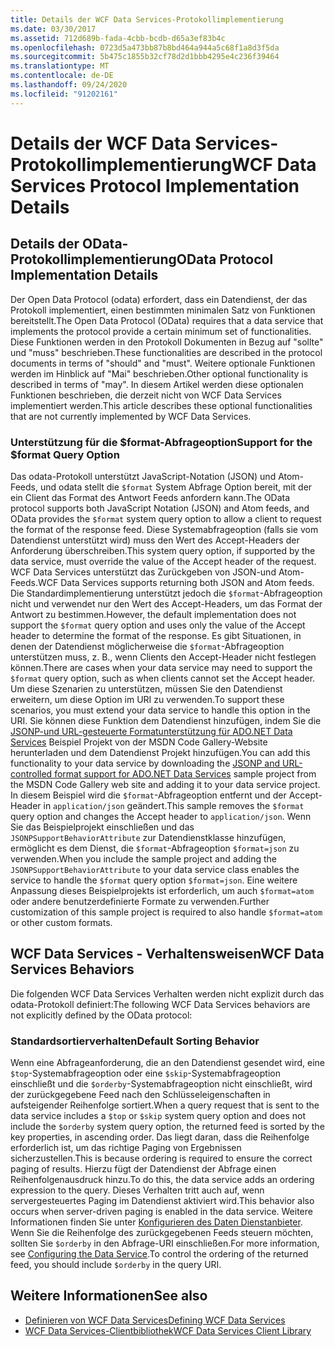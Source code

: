 ```yaml
---
title: Details der WCF Data Services-Protokollimplementierung
ms.date: 03/30/2017
ms.assetid: 712d689b-fada-4cbb-bcdb-d65a3ef83b4c
ms.openlocfilehash: 0723d5a473bb87b8bd464a944a5c68f1a8d3f5da
ms.sourcegitcommit: 5b475c1855b32cf78d2d1bbb4295e4c236f39464
ms.translationtype: MT
ms.contentlocale: de-DE
ms.lasthandoff: 09/24/2020
ms.locfileid: "91202161"
---
```

# <a name="wcf-data-services-protocol-implementation-details"></a><span data-ttu-id="29431-102">Details der WCF Data Services-Protokollimplementierung</span><span class="sxs-lookup"><span data-stu-id="29431-102">WCF Data Services Protocol Implementation Details</span></span>

## <a name="odata-protocol-implementation-details"></a><span data-ttu-id="29431-103">Details der OData-Protokollimplementierung</span><span class="sxs-lookup"><span data-stu-id="29431-103">OData Protocol Implementation Details</span></span>  

<span data-ttu-id="29431-104">Der Open Data Protocol (odata) erfordert, dass ein Datendienst, der das Protokoll implementiert, einen bestimmten minimalen Satz von Funktionen bereitstellt.</span><span class="sxs-lookup"><span data-stu-id="29431-104">The Open Data Protocol (OData) requires that a data service that implements the protocol provide a certain minimum set of functionalities.</span></span> <span data-ttu-id="29431-105">Diese Funktionen werden in den Protokoll Dokumenten in Bezug auf "sollte" und "muss" beschrieben.</span><span class="sxs-lookup"><span data-stu-id="29431-105">These functionalities are described in the protocol documents in terms of "should" and "must".</span></span> <span data-ttu-id="29431-106">Weitere optionale Funktionen werden im Hinblick auf "Mai" beschrieben.</span><span class="sxs-lookup"><span data-stu-id="29431-106">Other optional functionality is described in terms of "may".</span></span> <span data-ttu-id="29431-107">In diesem Artikel werden diese optionalen Funktionen beschrieben, die derzeit nicht von WCF Data Services implementiert werden.</span><span class="sxs-lookup"><span data-stu-id="29431-107">This article describes these optional functionalities that are not currently implemented by WCF Data Services.</span></span>
  
### <a name="support-for-the-format-query-option"></a><span data-ttu-id="29431-108">Unterstützung für die $format-Abfrageoption</span><span class="sxs-lookup"><span data-stu-id="29431-108">Support for the $format Query Option</span></span>  

 <span data-ttu-id="29431-109">Das odata-Protokoll unterstützt JavaScript-Notation (JSON) und Atom-Feeds, und odata stellt die `$format` System Abfrage Option bereit, mit der ein Client das Format des Antwort Feeds anfordern kann.</span><span class="sxs-lookup"><span data-stu-id="29431-109">The OData protocol supports both JavaScript Notation (JSON) and Atom feeds, and OData provides the `$format` system query option to allow a client to request the format of the response feed.</span></span> <span data-ttu-id="29431-110">Diese Systemabfrageoption (falls sie vom Datendienst unterstützt wird) muss den Wert des Accept-Headers der Anforderung überschreiben.</span><span class="sxs-lookup"><span data-stu-id="29431-110">This system query option, if supported by the data service, must override the value of the Accept header of the request.</span></span> <span data-ttu-id="29431-111">WCF Data Services unterstützt das Zurückgeben von JSON-und Atom-Feeds.</span><span class="sxs-lookup"><span data-stu-id="29431-111">WCF Data Services supports returning both JSON and Atom feeds.</span></span> <span data-ttu-id="29431-112">Die Standardimplementierung unterstützt jedoch die `$format`-Abfrageoption nicht und verwendet nur den Wert des Accept-Headers, um das Format der Antwort zu bestimmen.</span><span class="sxs-lookup"><span data-stu-id="29431-112">However, the default implementation does not support the `$format` query option and uses only the value of the Accept header to determine the format of the response.</span></span> <span data-ttu-id="29431-113">Es gibt Situationen, in denen der Datendienst möglicherweise die `$format`-Abfrageoption unterstützen muss, z. B., wenn Clients den Accept-Header nicht festlegen können.</span><span class="sxs-lookup"><span data-stu-id="29431-113">There are cases when your data service may need to support the `$format` query option, such as when clients cannot set the Accept header.</span></span> <span data-ttu-id="29431-114">Um diese Szenarien zu unterstützen, müssen Sie den Datendienst erweitern, um diese Option im URI zu verwenden.</span><span class="sxs-lookup"><span data-stu-id="29431-114">To support these scenarios, you must extend your data service to handle this option in the URI.</span></span> <span data-ttu-id="29431-115">Sie können diese Funktion dem Datendienst hinzufügen, indem Sie die [JSONP-und URL-gesteuerte Formatunterstützung für ADO.NET Data Services](https://go.microsoft.com/fwlink/?LinkId=208228) Beispiel Projekt von der MSDN Code Gallery-Website herunterladen und dem Datendienst Projekt hinzufügen.</span><span class="sxs-lookup"><span data-stu-id="29431-115">You can add this functionality to your data service by downloading the [JSONP and URL-controlled format support for ADO.NET Data Services](https://go.microsoft.com/fwlink/?LinkId=208228) sample project from the MSDN Code Gallery web site and adding it to your data service project.</span></span> <span data-ttu-id="29431-116">In diesem Beispiel wird die `$format`-Abfrageoption entfernt und der Accept-Header in `application/json` geändert.</span><span class="sxs-lookup"><span data-stu-id="29431-116">This sample removes the `$format` query option and changes the Accept header to `application/json`.</span></span> <span data-ttu-id="29431-117">Wenn Sie das Beispielprojekt einschließen und das `JSONPSupportBehaviorAttribute` zur Datendienstklasse hinzufügen, ermöglicht es dem Dienst, die `$format`-Abfrageoption `$format=json` zu verwenden.</span><span class="sxs-lookup"><span data-stu-id="29431-117">When you include the sample project and adding the `JSONPSupportBehaviorAttribute` to your data service class enables the service to handle the `$format` query option `$format=json`.</span></span> <span data-ttu-id="29431-118">Eine weitere Anpassung dieses Beispielprojekts ist erforderlich, um auch `$format=atom` oder andere benutzerdefinierte Formate zu verwenden.</span><span class="sxs-lookup"><span data-stu-id="29431-118">Further customization of this sample project is required to also handle `$format=atom` or other custom formats.</span></span>  
  
## <a name="wcf-data-services-behaviors"></a><span data-ttu-id="29431-119">WCF Data Services - Verhaltensweisen</span><span class="sxs-lookup"><span data-stu-id="29431-119">WCF Data Services Behaviors</span></span>  

 <span data-ttu-id="29431-120">Die folgenden WCF Data Services Verhalten werden nicht explizit durch das odata-Protokoll definiert:</span><span class="sxs-lookup"><span data-stu-id="29431-120">The following WCF Data Services behaviors are not explicitly defined by the OData protocol:</span></span>  
  
### <a name="default-sorting-behavior"></a><span data-ttu-id="29431-121">Standardsortierverhalten</span><span class="sxs-lookup"><span data-stu-id="29431-121">Default Sorting Behavior</span></span>  

 <span data-ttu-id="29431-122">Wenn eine Abfrageanforderung, die an den Datendienst gesendet wird, eine `$top`-Systemabfrageoption oder eine `$skip`-Systemabfrageoption einschließt und die `$orderby`-Systemabfrageoption nicht einschließt, wird der zurückgegebene Feed nach den Schlüsseleigenschaften in aufsteigender Reihenfolge sortiert.</span><span class="sxs-lookup"><span data-stu-id="29431-122">When a query request that is sent to the data service includes a `$top` or `$skip` system query option and does not include the `$orderby` system query option, the returned feed is sorted by the key properties, in ascending order.</span></span> <span data-ttu-id="29431-123">Das liegt daran, dass die Reihenfolge erforderlich ist, um das richtige Paging von Ergebnissen sicherzustellen.</span><span class="sxs-lookup"><span data-stu-id="29431-123">This is because ordering is required to ensure the correct paging of results.</span></span> <span data-ttu-id="29431-124">Hierzu fügt der Datendienst der Abfrage einen Reihenfolgenausdruck hinzu.</span><span class="sxs-lookup"><span data-stu-id="29431-124">To do this, the data service adds an ordering expression to the query.</span></span> <span data-ttu-id="29431-125">Dieses Verhalten tritt auch auf, wenn servergesteuertes Paging im Datendienst aktiviert wird.</span><span class="sxs-lookup"><span data-stu-id="29431-125">This behavior also occurs when server-driven paging is enabled in the data service.</span></span> <span data-ttu-id="29431-126">Weitere Informationen finden Sie unter [Konfigurieren des Daten Dienstanbieter](configuring-the-data-service-wcf-data-services.md). Wenn Sie die Reihenfolge des zurückgegebenen Feeds steuern möchten, sollten Sie `$orderby` in den Abfrage-URI einschließen.</span><span class="sxs-lookup"><span data-stu-id="29431-126">For more information, see [Configuring the Data Service](configuring-the-data-service-wcf-data-services.md).To control the ordering of the returned feed, you should include `$orderby` in the query URI.</span></span>  
  
## <a name="see-also"></a><span data-ttu-id="29431-127">Weitere Informationen</span><span class="sxs-lookup"><span data-stu-id="29431-127">See also</span></span>

- [<span data-ttu-id="29431-128">Definieren von WCF Data Services</span><span class="sxs-lookup"><span data-stu-id="29431-128">Defining WCF Data Services</span></span>](defining-wcf-data-services.md)
- [<span data-ttu-id="29431-129">WCF Data Services-Clientbibliothek</span><span class="sxs-lookup"><span data-stu-id="29431-129">WCF Data Services Client Library</span></span>](wcf-data-services-client-library.md)
